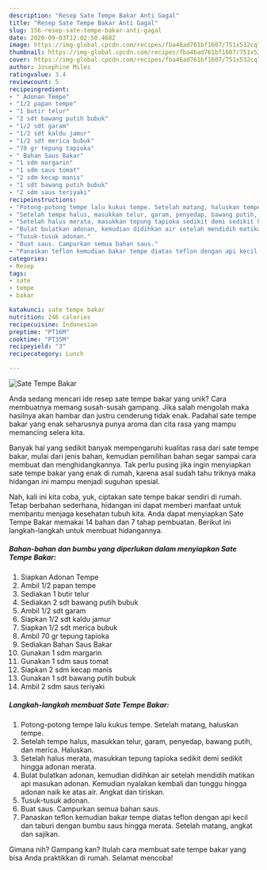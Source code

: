 ```yaml
---
description: "Resep Sate Tempe Bakar Anti Gagal"
title: "Resep Sate Tempe Bakar Anti Gagal"
slug: 156-resep-sate-tempe-bakar-anti-gagal
date: 2020-09-03T12:02:50.468Z
image: https://img-global.cpcdn.com/recipes/fba46ad761bf1607/751x532cq70/sate-tempe-bakar-foto-resep-utama.jpg
thumbnail: https://img-global.cpcdn.com/recipes/fba46ad761bf1607/751x532cq70/sate-tempe-bakar-foto-resep-utama.jpg
cover: https://img-global.cpcdn.com/recipes/fba46ad761bf1607/751x532cq70/sate-tempe-bakar-foto-resep-utama.jpg
author: Josephine Miles
ratingvalue: 3.4
reviewcount: 5
recipeingredient:
- " Adonan Tempe"
- "1/2 papan tempe"
- "1 butir telur"
- "2 sdt bawang putih bubuk"
- "1/2 sdt garam"
- "1/2 sdt kaldu jamur"
- "1/2 sdt merica bubuk"
- "70 gr tepung tapioka"
- " Bahan Saus Bakar"
- "1 sdm margarin"
- "1 sdm saus tomat"
- "2 sdm kecap manis"
- "1 sdt bawang putih bubuk"
- "2 sdm saus teriyaki"
recipeinstructions:
- "Potong-potong tempe lalu kukus tempe. Setelah matang, haluskan tempe."
- "Setelah tempe halus, masukkan telur, garam, penyedap, bawang putih, dan merica. Haluskan."
- "Setelah halus merata, masukkan tepung tapioka sedikit demi sedikit hingga adonan merata."
- "Bulat bulatkan adonan, kemudian didihkan air setelah mendidih matikan api masukan adonan. Kemudian nyalakan kembali dan tunggu hingga adonan naik ke atas air. Angkat dan tiriskan."
- "Tusuk-tusuk adonan."
- "Buat saus. Campurkan semua bahan saus."
- "Panaskan teflon kemudian bakar tempe diatas teflon dengan api kecil dan taburi dengan bumbu saus hingga merata. Setelah matang, angkat dan sajikan."
categories:
- Resep
tags:
- sate
- tempe
- bakar

katakunci: sate tempe bakar 
nutrition: 246 calories
recipecuisine: Indonesian
preptime: "PT16M"
cooktime: "PT35M"
recipeyield: "3"
recipecategory: Lunch

---
```



![Sate Tempe Bakar](https://img-global.cpcdn.com/recipes/fba46ad761bf1607/751x532cq70/sate-tempe-bakar-foto-resep-utama.jpg)

Anda sedang mencari ide resep sate tempe bakar yang unik? Cara membuatnya memang susah-susah gampang. Jika salah mengolah maka hasilnya akan hambar dan justru cenderung tidak enak. Padahal sate tempe bakar yang enak seharusnya punya aroma dan cita rasa yang mampu memancing selera kita.



Banyak hal yang sedikit banyak mempengaruhi kualitas rasa dari sate tempe bakar, mulai dari jenis bahan, kemudian pemilihan bahan segar sampai cara membuat dan menghidangkannya. Tak perlu pusing jika ingin menyiapkan sate tempe bakar yang enak di rumah, karena asal sudah tahu triknya maka hidangan ini mampu menjadi suguhan spesial.


Nah, kali ini kita coba, yuk, ciptakan sate tempe bakar sendiri di rumah. Tetap berbahan sederhana, hidangan ini dapat memberi manfaat untuk membantu menjaga kesehatan tubuh kita. Anda dapat menyiapkan Sate Tempe Bakar memakai 14 bahan dan 7 tahap pembuatan. Berikut ini langkah-langkah untuk membuat hidangannya.

<!--inarticleads1-->

##### Bahan-bahan dan bumbu yang diperlukan dalam menyiapkan Sate Tempe Bakar:

1. Siapkan  Adonan Tempe
1. Ambil 1/2 papan tempe
1. Sediakan 1 butir telur
1. Sediakan 2 sdt bawang putih bubuk
1. Ambil 1/2 sdt garam
1. Siapkan 1/2 sdt kaldu jamur
1. Siapkan 1/2 sdt merica bubuk
1. Ambil 70 gr tepung tapioka
1. Sediakan  Bahan Saus Bakar
1. Gunakan 1 sdm margarin
1. Gunakan 1 sdm saus tomat
1. Siapkan 2 sdm kecap manis
1. Gunakan 1 sdt bawang putih bubuk
1. Ambil 2 sdm saus teriyaki




<!--inarticleads2-->

##### Langkah-langkah membuat Sate Tempe Bakar:

1. Potong-potong tempe lalu kukus tempe. Setelah matang, haluskan tempe.
1. Setelah tempe halus, masukkan telur, garam, penyedap, bawang putih, dan merica. Haluskan.
1. Setelah halus merata, masukkan tepung tapioka sedikit demi sedikit hingga adonan merata.
1. Bulat bulatkan adonan, kemudian didihkan air setelah mendidih matikan api masukan adonan. Kemudian nyalakan kembali dan tunggu hingga adonan naik ke atas air. Angkat dan tiriskan.
1. Tusuk-tusuk adonan.
1. Buat saus. Campurkan semua bahan saus.
1. Panaskan teflon kemudian bakar tempe diatas teflon dengan api kecil dan taburi dengan bumbu saus hingga merata. Setelah matang, angkat dan sajikan.




Gimana nih? Gampang kan? Itulah cara membuat sate tempe bakar yang bisa Anda praktikkan di rumah. Selamat mencoba!
